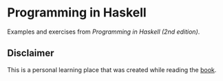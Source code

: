 # Programming in Haskell
Examples and exercises from *Programming in Haskell (2nd edition)*.

## Disclaimer
This is a personal learning place that was created while reading the [book](https://www.goodreads.com/book/show/52573728-programming-in-haskell).
